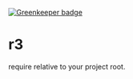 
[![Greenkeeper badge](https://badges.greenkeeper.io/taoyuan/r3.svg)](https://greenkeeper.io/)

r3
==

require relative to your project root.
